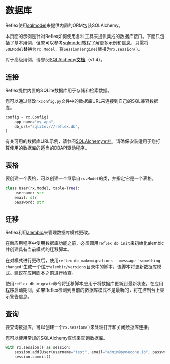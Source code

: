 # 数据库

Reflex使用[sqlmodel](https://sqlmodel.tiangolo.com)来提供内置的ORM包装SQLAlchemy。

本页面的示例是针对Reflex如何使用各种工具来提供集成的数据库接口。下面只包括了基本用例，但您可以参考[sqlmodel教程](https://sqlmodel.tiangolo.com/tutorial/select/)了解更多示例和信息，只需将`SQLModel`替换为`rx.Model`，将`Session(engine)`替换为`rx.session()`。

对于高级用例，请参阅[SQLAlchemy文档](https://docs.sqlalchemy.org/en/14/orm/quickstart.html)（v1.4）。

## 连接

Reflex提供内置的SQLite数据库用于存储和检索数据。

您可以通过修改`rxconfig.py`文件中的数据库URL来连接到自己的SQL兼容数据库。

```python
config = rx.Config(
    app_name="my_app",
    db_url="sqlite:///reflex.db",
)
```

有关可用的数据库URL示例，请参阅[SQLAlchemy文档](https://docs.sqlalchemy.org/en/14/core/engines.html#backend-specific-urls)。请确保安装适用于您打算使用的数据库的适当的DBAPI驱动程序。

## 表格

要创建一个表格，可以创建一个继承自`rx.Model`的类，并指定它是一个表格。

```python
class User(rx.Model, table=True):
    username: str
    email: str
    password: str   
```

## 迁移

Reflex利用[alembic](https://alembic.sqlalchemy.org/en/latest/)来管理数据库模式更改。

在新应用程序中使用数据库功能之前，必须调用`reflex db init`来初始化alembic并创建具有当前模式的迁移脚本。

在对模式进行更改后，使用`reflex db makemigrations --message 'something changed'`生成一个位于`alembic/versions`目录中的脚本，该脚本将更新数据库模式。建议在应用脚本之前进行检查。

使用`reflex db migrate`命令将迁移脚本应用于将数据库更新到最新状态。在应用程序启动期间，如果Reflex检测到当前的数据库模式不是最新的，将在控制台上显示警告信息。

## 查询

要查询数据库，可以创建一个`rx.session()`来处理打开和关闭数据库连接。

您可以使用常规的SQLAlchemy查询来查询数据库。

```python
with rx.session() as session:
    session.add(User(username="test", email="admin@pynecone.io", password="admin"))
    session.commit()
```


